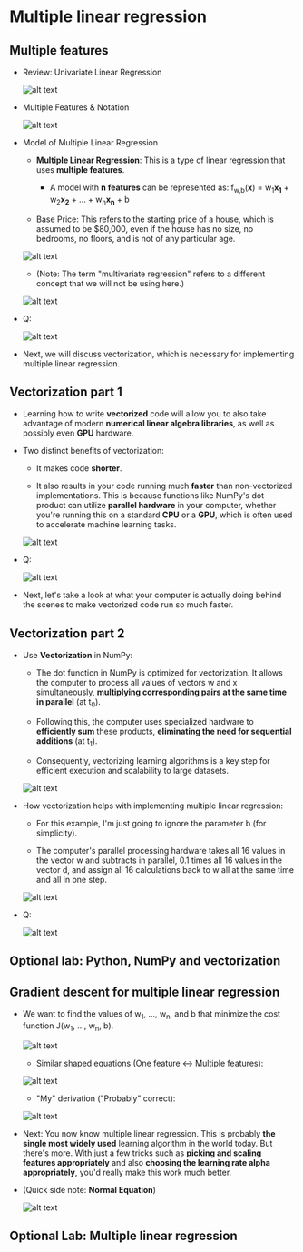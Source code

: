 # Multiple linear regression

## Multiple features

- Review: Univariate Linear Regression

  ![alt text](resources/notes/01.png)

- Multiple Features & Notation

  ![alt text](resources/notes/02.png)

- Model of Multiple Linear Regression

  - **Multiple Linear Regression**: This is a type of linear regression that uses **multiple features**.

    - A model with **n features** can be represented as: f<sub>w,b</sub>(**x**) = w<sub>1</sub>**x<sub>1</sub>** + w<sub>2</sub>**x<sub>2</sub>** + ... + w<sub>n</sub>**x<sub>n</sub>** + b

  - Base Price: This refers to the starting price of a house, which is assumed to be $80,000, even if the house has no size, no bedrooms, no floors, and is not of any particular age.

  ![alt text](resources/notes/03.png)

  - (Note: The term "multivariate regression" refers to a different concept that we will not be using here.)

  ![alt text](resources/notes/04.png)

- Q:

  ![alt text](resources/questions/01.png)

- Next, we will discuss vectorization, which is necessary for implementing multiple linear regression.

## Vectorization part 1

- Learning how to write **vectorized** code will allow you to also take advantage of modern **numerical linear algebra libraries**, as well as possibly even **GPU** hardware.

- Two distinct benefits of vectorization:

  - It makes code **shorter**.

  - It also results in your code running much **faster** than non-vectorized implementations. This is because functions like NumPy's dot product can utilize **parallel hardware** in your computer, whether you're running this on a standard **CPU** or a **GPU**, which is often used to accelerate machine learning tasks.

  ![alt text](resources/notes/05.png)

- Q:

  ![alt text](resources/questions/02.png)

- Next, let's take a look at what your computer is actually doing behind the scenes to make vectorized code run so much faster.

## Vectorization part 2

- Use **Vectorization** in NumPy:

  - The dot function in NumPy is optimized for vectorization. It allows the computer to process all values of vectors w and x simultaneously, **multiplying corresponding pairs at the same time in parallel** (at t<sub>0</sub>).

  - Following this, the computer uses specialized hardware to **efficiently sum** these products, **eliminating the need for sequential additions** (at t<sub>1</sub>).

  - Consequently, vectorizing learning algorithms is a key step for efficient execution and scalability to large datasets.

  ![alt text](resources/notes/06.png)

- How vectorization helps with implementing multiple linear regression:

  - For this example, I'm just going to ignore the parameter b (for simplicity).

  - The computer's parallel processing hardware takes all 16 values in the vector w and subtracts in parallel, 0.1 times all 16 values in the vector d, and assign all 16 calculations back to w all at the same time and all in one step.

  ![alt text](resources/notes/07.png)

- Q:

  ![alt text](resources/questions/03.png)

## Optional lab: Python, NumPy and vectorization

## Gradient descent for multiple linear regression

- We want to find the values of w<sub>1</sub>, ..., w<sub>n</sub>, and b that minimize the cost function J(w<sub>1</sub>, ..., w<sub>n</sub>, b).

  ![alt text](resources/notes/08.png)

  - Similar shaped equations (One feature &harr; Multiple features):

  ![alt text](resources/notes/09.png)

  - "My" derivation ("Probably" correct):

  ![alt text](resources/notes/10.jpg)

- Next: You now know multiple linear regression. This is probably **the single most widely used** learning algorithm in the world today. But there's more. With just a few tricks such as **picking and scaling features appropriately** and also **choosing the learning rate alpha appropriately**, you'd really make this work much better.

- (Quick side note: **Normal Equation**)

  ![alt text](resources/notes/11.png)

## Optional Lab: Multiple linear regression
